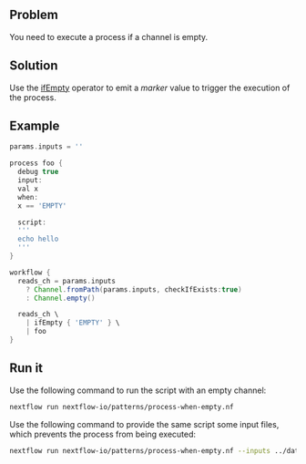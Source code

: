 ## Problem 

You need to execute a process if a channel is empty. 

## Solution 

Use the [ifEmpty](https://www.nextflow.io/docs/latest/operator.html#ifempty) operator to emit a _marker_ value to trigger the execution of the process. 

## Example 

```groovy
params.inputs = ''

process foo {
  debug true  
  input:
  val x
  when:
  x == 'EMPTY'

  script:
  '''
  echo hello
  ''' 
}

workflow {
  reads_ch = params.inputs
    ? Channel.fromPath(params.inputs, checkIfExists:true)
    : Channel.empty()

  reads_ch \
    | ifEmpty { 'EMPTY' } \
    | foo
}
```

## Run it 

Use the following command to run the script with an empty channel: 

```bash
nextflow run nextflow-io/patterns/process-when-empty.nf
```

Use the following command to provide the same script some input files, which prevents the process from being executed: 

```bash
nextflow run nextflow-io/patterns/process-when-empty.nf --inputs ../data/prots/\*
```
